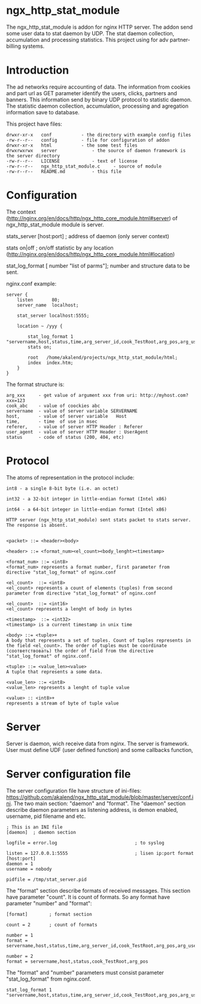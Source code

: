 # ngx_http_stat_module
The ngx_http_stat_module is addon for nginx HTTP server. The addon send some user data to stat daemon by UDP. The stat daemon collection, accumulation and processing statistics. This project using for adv partner-billing systems. 

# Introduction

The ad networks require accounting of data. The information from cookies and part url as GET parameter identify the users, clicks, partners and banners. This information send by binary UDP protocol to statistic daemon. The statistic daemon collection, accumulation, processing and agregation information save to database.


This project have files:

	drwxr-xr-x   conf			- the directory with example config files
	-rw-r--r--   config			- file for configuration of addon
	drwxr-xr-x   html			- the some test files
	drwxrwxrwx   server 			- the source of daemon framework is the server directory
	-rw-r--r--   LICENSE			- text of license
	-rw-r--r--   ngx_http_stat_module.c 	- source of module
	-rw-r--r--   README.md 			- this file


# Configuration

The context (http://nginx.org/en/docs/http/ngx_http_core_module.html#server) of ngx_http_stat_module module is server.


stats_server [host:port] ; 	address of daemon (only server context)

stats on|off ;		 	on/off statistic by any location (http://nginx.org/en/docs/http/ngx_http_core_module.html#location) 

stat_log_format [ number  "list of parms"];  number and structure data to be sent.


nginx.conf example: 


    server {
        listen       80;
        server_name  localhost;

        stat_server localhost:5555;

        location ~ /yyy {

            stat_log_format 1 "servername,host,status,time,arg_server_id,cook_TestRoot,arg_pos,arg_user_id";
            stats on;

            root   /home/akalend/projects/ngx_http_stat_module/html;
            index  index.htm;
        }
    }


The format structure is:

	arg_xxx 	- get value of argument xxx from uri: http://myhost.com?xxx=123 
	cook_abc 	- value of coockies abc
	servername 	- value of server variable SERVERNAME
	host,		- value of server variable   Host
	time,		- time  of use in msec
	referer,	- value of server HTTP Header : Referer
	user_agent	- value of server HTTP Header : UserAgent
	status		- code of status (200, 404, etc)




# Protocol

The atoms of representation in the protocol include:

	int8 - a single 8-bit byte (i.e. an octet)
	
	int32 - a 32-bit integer in little-endian format (Intel x86)
	
	int64 - a 64-bit integer in little-endian format (Intel x86)

	HTTP server (ngx_http_stat_module) sent stats packet to stats server. The response is absent.


	<packet> ::= <header><body>

	<header> ::= <format_num><el_count><body_lenght><timestamp>

	<format_num> ::= <int8>
	<format_num> represents a format number, first parameter from directive "stat_log_format" of nginx.conf

	<el_count>  ::= <int8>
	<el_count> represents a count of elements (tuples) from second parameter from directive "stat_log_format" of nginx.conf

	<el_count>  ::= <int16>
	<el_count> represents a lenght of body in bytes

	<timestamp>  ::= <int32>
	<timestamp> is a current timestamp in unix time

	<body> ::= <tuple>+
	A body that represents a set of tuples. Count of tuples represents in the field <el_count>. The order of tuples must be coordinate (cоответствовать) the order of field from the directive "stat_log_format" of nginx.conf. 

	<tuple> ::= <value_len><value>
	A tuple that represents a some data.

	<value_len> ::= <int8>
	<value_len> represents a lenght of tuple value

	<value> :: <int8>+
	represents a stream of byte of tuple value



# Server

Server is daemon, wich receive data from nginx. The server is framework. User must define UDF (user defined function) and some callbacks function,



# Server configuration file

The server configuration file have structure of ini-files: https://github.com/akalend/ngx_http_stat_module/blob/master/server/conf.ini. The two main section: "daemon" and "format". The "daemon" section describe daemon parameters as listening address, is demon enabled, username, pid filename and etc.


	; This is an INI file
	[daemon]  ; daemon section

	logfile = error.log								; to syslog

	listen = 127.0.0.1:5555 						; lisen ip:port format [host:port]
	daemon = 1
	username = nobody

	pidfile = /tmp/stat_server.pid


The "format" section describe formats of received messages. This section have parameter "count". It is count of formats. So any format have parameter "number" and "format":

	[format] 		; format section
	
	count = 2 		; count of formats

	number = 1
	format = servername,host,status,time,arg_server_id,cook_TestRoot,arg_pos,arg_user_id

	number = 2
	format = servername,host,status,cook_TestRoot,arg_pos

The "format" and "number" parameters must consist parameter "stat_log_format" from nginx.conf.

	stat_log_format 1 "servername,host,status,time,arg_server_id,cook_TestRoot,arg_pos,arg_user_id";


